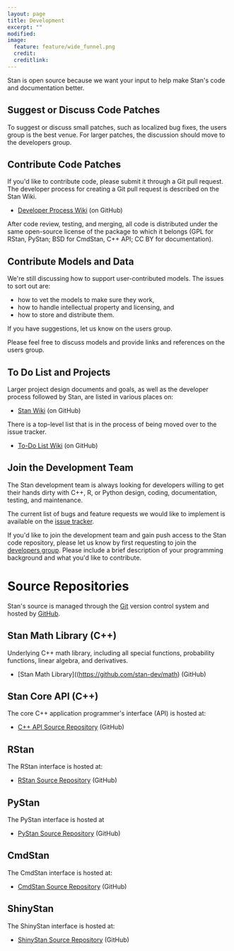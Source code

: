 ```yaml
---
layout: page
title: Development
excerpt: ""
modified:
image:
  feature: feature/wide_funnel.png
  credit:
  creditlink:
---
```


Stan is open source because we want your input to help make
Stan's code and documentation better.

Suggest or Discuss Code Patches
-------------------------------

To suggest or discuss small patches, such as localized bug fixes, the users group
is the best venue.  For larger patches, the discussion should move to
the developers group.

Contribute Code Patches
-----------------------

If you'd like to contribute code, please submit it through a Git
pull request.  The developer process for creating a Git pull request
is described on the Stan Wiki.

* [Developer Process Wiki](https://github.com/stan-dev/stan/wiki/Developer-Process)
  <span class="note">(on GitHub)</span>

After code review, testing, and merging, all code is distributed
under the same open-source license of the package to which it
belongs (GPL for RStan, PyStan; BSD for CmdStan, C++ API; CC
BY for documentation).

Contribute Models and Data
--------------------------

We're still discussing how to support user-contributed
models. The issues to sort out are:

* how to vet the models to make sure they work,
* how to handle intellectual property and licensing, and
* how to store and distribute them.

If you have suggestions, let us know on the users group.

Please feel free to discuss models and provide links and
references on the users group.

To Do List and Projects
-----------------------

Larger project design documents and goals, as well as the
developer process followed by Stan, are listed in various places on:

* [Stan Wiki](https://github.com/stan-dev/stan/wiki)
  <span class="note">(on GitHub)</span>

There is a top-level list that is in the process of being moved
over to the issue tracker.

* [To-Do List Wiki](https://github.com/stan-dev/stan/wiki/Longer-Term-To-Do-List)
  <span class="note">(on GitHub)</span>


Join the Development Team
-------------------------

The Stan development team is always looking for developers
willing to get their hands dirty with C++, R, or Python design,
coding, documentation, testing, and maintenance.

The current list of bugs and feature requests we would like to
implement is available on the [issue tracker](/development/).

If you'd like to join the development team and gain push access
to the Stan code repository, please let us know by first requesting
to join the [developers group](/contact/).
Please include a brief description of your programming background
and what you'd like to contribute.

Source Repositories
===================

Stan's source is managed through the [Git](http://git-scm.com)
version control system and hosted by [GitHub](https://github.com).


Stan Math Library (C++)
------

Underlying C++ math library, including all special functions, probability functions, linear algebra, and derivatives.

* [Stan Math Library]((https://github.com/stan-dev/math)
  <span class="note">(GitHub)</span>

Stan Core API (C++)
-------

The core C++ application programmer's interface (API) is hosted at:

* [C++ API Source Repository](https://github.com/stan-dev/stan)
          <span class="note">(GitHub)</span>

RStan
------

The RStan interface is hosted at:

* [RStan Source Repository](https://github.com/stan-dev/rstan)
  <span class="note">(GitHub)</span>

PyStan
------

The PyStan interface is hosted at

* [PyStan Source Repository](https://github.com/stan-dev/pystan)
  <span class="note">(GitHub)</span>

CmdStan
-------

The CmdStan interface is hosted at:

* [CmdStan Source Repository](https://github.com/stan-dev/cmdstan)
  <span class="note">(GitHub)</span>

ShinyStan
---------

The ShinyStan interface is hosted at:

* [ShinyStan Source Repository](https://github.com/stan-dev/shinystan)
  <span class="note">(GitHub)</span>
